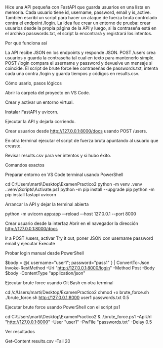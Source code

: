 Hice una API pequeña con FastAPI que guarda usuarios en una lista en memoria. Cada usuario tiene id, username, password, email y is_active. También escribí un script para hacer un ataque de fuerza bruta controlado contra el endpoint /login. La idea fue crear un entorno de prueba: crear usuarios desde la propia página de la API y luego, si la contraseña está en el archivo passwords.txt, el script la encontrará y registrará los intentos.

 Por qué funciona así

La API recibe JSON en los endpoints y responde JSON. POST /users crea usuarios y guarda la contraseña tal cual en texto para mantenerlo simple. POST /login compara el username y password y devuelve un mensaje si coincide. El script de brute force lee contraseñas de passwords.txt, intenta cada una contra /login y guarda tiempos y códigos en results.csv.

 Cómo usarlo, pasos lógicos

Abrir la carpeta del proyecto en VS Code.

Crear y activar un entorno virtual.

Instalar FastAPI y uvicorn.

Ejecutar la API y dejarla corriendo.

Crear usuarios desde http://127.0.0.1:8000/docs
 usando POST /users.

En otra terminal ejecutar el script de fuerza bruta apuntando al usuario que creaste.

Revisar results.csv para ver intentos y si hubo éxito.

 Comandos exactos

Preparar entorno en VS Code terminal usando PowerShell

cd C:\Users\marti\Desktop\ExamenPractico2
python -m venv .venv
.\.venv\Scripts\Activate.ps1
python -m pip install --upgrade pip
python -m pip install fastapi uvicorn


Arrancar la API y dejar la terminal abierta

python -m uvicorn app:app --reload --host 127.0.0.1 --port 8000


Crear usuario desde la interfaz
Abrir en el navegador la dirección
http://127.0.0.1:8000/docs

Ir a POST /users, activar Try it out, poner JSON con username password email y ejecutar Execute

Probar login manual desde PowerShell

$body = @{ username="user1"; password="pass1" } | ConvertTo-Json
Invoke-RestMethod -Uri "http://127.0.0.1:8000/login" -Method Post -Body $body -ContentType "application/json"


Ejecutar brute force usando Git Bash en otra terminal

cd /c/Users/marti/Desktop/ExamenPractico2
chmod +x brute_force.sh
./brute_force.sh http://127.0.0.1:8000 user1 passwords.txt 0.5


Ejecutar brute force usando PowerShell con el script ps1

cd C:\Users\marti\Desktop\ExamenPractico2
& .\brute_force.ps1 -ApiUrl "http://127.0.0.1:8000" -User "user1" -PwFile "passwords.txt" -Delay 0.5


Ver resultados

Get-Content results.csv -Tail 20

